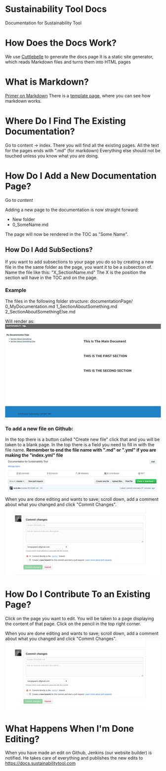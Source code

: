 # Sustainability Tool Docs
Documentation for Sustainability Tool

# How Does the Docs Work?
We use [Cuttlebelle](https://cuttlebelle.com) to generate the docs page
It is a static site generator, which reads Markdown files and turns them into HTML pages

# What is Markdown?
[Primer on Markdown](https://cuttlebelle.com/documentation/content/#primer-on-markdown)
There is a [template page](https://github.com/procedural-build/sustainabilitytool-docs/blob/master/content/blankPageTemplate/template.md), where you can see how markdown works.

# Where Do I Find The Existing Documentation?

Go to content -> index. There you will find all the existing pages. All the text for the pages ends with ".md" (for markdown)
Everything else should not be touched unless you know what you are doing.

# How Do I Add a New Documentation Page?

Go to *content*

Adding a new page to the documentation is now straight forward:
* New folder
* 0_SomeName.md

The page will now be rendered in the TOC as "Some Name".

## How Do I Add SubSections?
If you want to add subsections to your page you do so by creating a new file in the the same folder as the page, you want it to be a subsection of.
Name the file like this: "X_SectionName.md"
The X is the position the section will have in the TOC and on the page.

### Example
The files in the following folder structure:
documentationPage/
  0_MyDocumentation.md
  1_SectionAboutSomething.md
  2_SectionAboutSomethingElse.md

Will render as:
![alt](/assets/images/MyDocumentsPage.png)

### To add a new file on Github:

In the top there is a button called "Create new file" click that and you will be taken to a blank page. In the top there is
a field you need to fill in with the file name. **Remember to end the file name with ".md" or ".yml" if you are making the "index.yml" file**
![alt](/assets/images/newFile.png)

When you are done editing and wants to save; scroll down, add a comment about what you changed and click "Commit Changes".
![alt](/assets/images/commitChanges.png) 



# How Do I Contribute To an Existing Page?

Click on the page you want to edit. You will be taken to a page displaying the content of that page. 
Click on the pencil in the top right corner.

When you are done editing and wants to save; scroll down, add a comment about what you changed and click "Commit Changes".
![alt](/assets/images/commitChanges.png) 

# What Happens When I'm Done Editing?

When you have made an edit on Github, Jenkins (our website builder) is notified. He takes care of everything and 
publishes the new edits to https://docs.sustainabilitytool.com 